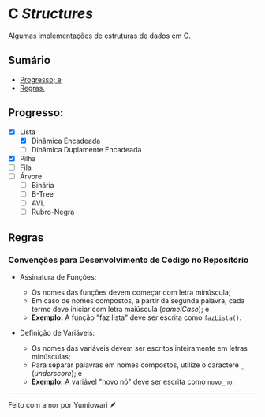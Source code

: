 # C _Structures_

Algumas implementações de estruturas de dados em C.

## Sumário

- [Progresso; e](#progresso)
- [Regras.](#regras)

## Progresso:

- [x] Lista
    - [x] Dinâmica Encadeada
    - [ ] Dinâmica Duplamente Encadeada
- [x] Pilha
- [ ] Fila
- [ ] Árvore
    - [ ] Binária
    - [ ] B-Tree
    - [ ] AVL
    - [ ] Rubro-Negra

## Regras

### Convenções para Desenvolvimento de Código no Repositório

- Assinatura de Funções:

    - Os nomes das funções devem começar com letra minúscula;
    - Em caso de nomes compostos, a partir da segunda palavra, cada termo deve iniciar com letra maiúscula (_camelCase_); e
    - **Exemplo:** A função "faz lista" deve ser escrita como `fazLista()`.

- Definição de Variáveis:

    - Os nomes das variáveis devem ser escritos inteiramente em letras minúsculas;
    - Para separar palavras em nomes compostos, utilize o caractere `_` (_underscore_); e
    - **Exemplo:** A variável "novo nó" deve ser escrita como `novo_no`.  


---

Feito com amor por Yumiowari 🪶
